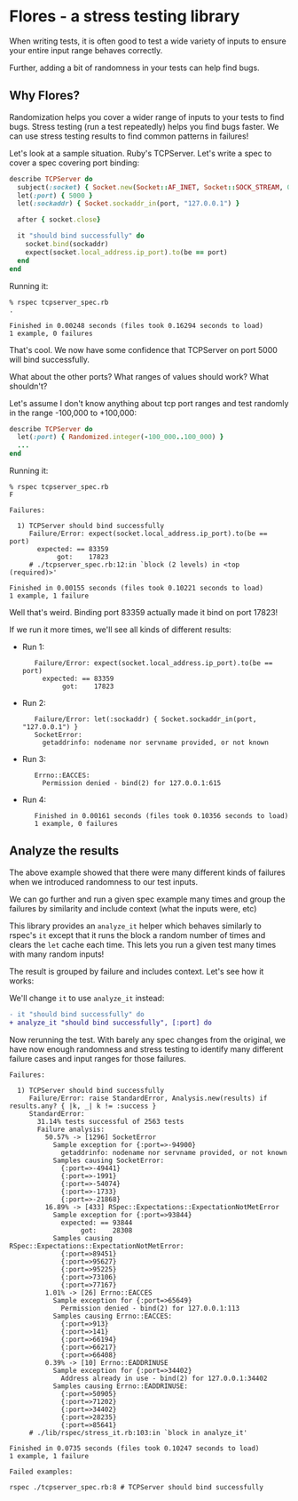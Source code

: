# Flores - a stress testing library

When writing tests, it is often good to test a wide variety of inputs to ensure
your entire input range behaves correctly.

Further, adding a bit of randomness in your tests can help find bugs.

## Why Flores?

Randomization helps you cover a wider range of inputs to your tests to find bugs. Stress
testing (run a test repeatedly) helps you find bugs faster. We can use stress testing results
to find common patterns in failures!

Let's look at a sample situation. Ruby's TCPServer. Let's write a spec to cover a spec covering port binding:

```ruby
describe TCPServer do
  subject(:socket) { Socket.new(Socket::AF_INET, Socket::SOCK_STREAM, 0) }
  let(:port) { 5000 }
  let(:sockaddr) { Socket.sockaddr_in(port, "127.0.0.1") }

  after { socket.close}

  it "should bind successfully" do
    socket.bind(sockaddr)
    expect(socket.local_address.ip_port).to(be == port)
  end
end
```

Running it:

```
% rspec tcpserver_spec.rb
.

Finished in 0.00248 seconds (files took 0.16294 seconds to load)
1 example, 0 failures
```

That's cool. We now have some confidence that TCPServer on port 5000 will bind successfully.

What about the other ports? What ranges of values should work? What shouldn't?

Let's assume I don't know anything about tcp port ranges and test randomly in the range -100,000 to +100,000:

```ruby
describe TCPServer do
  let(:port) { Randomized.integer(-100_000..100_000) }
  ...
end
```

Running it:

```
% rspec tcpserver_spec.rb
F

Failures:

  1) TCPServer should bind successfully
     Failure/Error: expect(socket.local_address.ip_port).to(be == port)
       expected: == 83359
            got:    17823
     # ./tcpserver_spec.rb:12:in `block (2 levels) in <top (required)>'

Finished in 0.00155 seconds (files took 0.10221 seconds to load)
1 example, 1 failure
```

Well that's weird. Binding port 83359 actually made it bind on port 17823!

If we run it more times, we'll see all kinds of different results:

* Run 1:
  ```
     Failure/Error: expect(socket.local_address.ip_port).to(be == port)
       expected: == 83359
            got:    17823
  ```
* Run 2:
  ```
     Failure/Error: let(:sockaddr) { Socket.sockaddr_in(port, "127.0.0.1") }
     SocketError:
       getaddrinfo: nodename nor servname provided, or not known
  ```
* Run 3:
  ```
     Errno::EACCES:
       Permission denied - bind(2) for 127.0.0.1:615
  ```
* Run 4:
  ```
     Finished in 0.00161 seconds (files took 0.10356 seconds to load)
     1 example, 0 failures
  ```

## Analyze the results

The above example showed that there were many different kinds of failures when
we introduced randomness to our test inputs.

We can go further and run a given spec example many times and group the
failures by similarity and include context (what the inputs were, etc)

This library provides an `analyze_it` helper which behaves similarly to rspec's
`it` except that it runs the block a random number of times and clears the `let` cache
each time. This lets you run  a given test many times with many random inputs!

The result is grouped by failure and includes context. Let's see how it works:

We'll change `it` to use `analyze_it` instead:

```diff
- it "should bind successfully" do
+ analyze_it "should bind successfully", [:port] do
```

Now rerunning the test. With barely any spec changes from the original, we have
now enough randomness and stress testing to identify many different failure cases
and input ranges for those failures.

```
Failures:

  1) TCPServer should bind successfully
     Failure/Error: raise StandardError, Analysis.new(results) if results.any? { |k, _| k != :success }
     StandardError:
       31.14% tests successful of 2563 tests
       Failure analysis:
         50.57% -> [1296] SocketError
           Sample exception for {:port=>-94900}
             getaddrinfo: nodename nor servname provided, or not known
           Samples causing SocketError:
             {:port=>-49441}
             {:port=>-1991}
             {:port=>-54074}
             {:port=>-1733}
             {:port=>-21868}
         16.89% -> [433] RSpec::Expectations::ExpectationNotMetError
           Sample exception for {:port=>93844}
             expected: == 93844
                  got:    28308
           Samples causing RSpec::Expectations::ExpectationNotMetError:
             {:port=>89451}
             {:port=>95627}
             {:port=>95225}
             {:port=>73106}
             {:port=>77167}
         1.01% -> [26] Errno::EACCES
           Sample exception for {:port=>65649}
             Permission denied - bind(2) for 127.0.0.1:113
           Samples causing Errno::EACCES:
             {:port=>913}
             {:port=>141}
             {:port=>66194}
             {:port=>66217}
             {:port=>66408}
         0.39% -> [10] Errno::EADDRINUSE
           Sample exception for {:port=>34402}
             Address already in use - bind(2) for 127.0.0.1:34402
           Samples causing Errno::EADDRINUSE:
             {:port=>50905}
             {:port=>71202}
             {:port=>34402}
             {:port=>28235}
             {:port=>85641}
     # ./lib/rspec/stress_it.rb:103:in `block in analyze_it'

Finished in 0.0735 seconds (files took 0.10247 seconds to load)
1 example, 1 failure

Failed examples:

rspec ./tcpserver_spec.rb:8 # TCPServer should bind successfully
```
